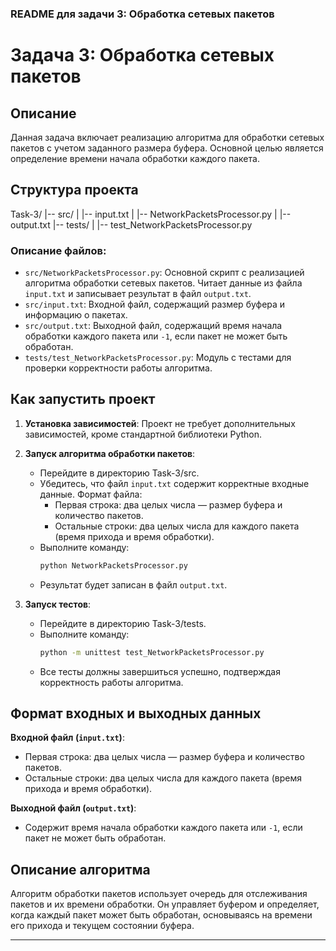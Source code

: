 ### README для задачи 3: Обработка сетевых пакетов


# Задача 3: Обработка сетевых пакетов

## Описание
Данная задача включает реализацию алгоритма для обработки сетевых пакетов с учетом заданного размера буфера. Основной целью является определение времени начала обработки каждого пакета.

## Структура проекта
Task-3/
|-- src/
| |-- input.txt
| |-- NetworkPacketsProcessor.py
| |-- output.txt
|-- tests/
| |-- test_NetworkPacketsProcessor.py


### Описание файлов:
- `src/NetworkPacketsProcessor.py`: Основной скрипт с реализацией алгоритма обработки сетевых пакетов. Читает данные из файла `input.txt` и записывает результат в файл `output.txt`.
- `src/input.txt`: Входной файл, содержащий размер буфера и информацию о пакетах.
- `src/output.txt`: Выходной файл, содержащий время начала обработки каждого пакета или `-1`, если пакет не может быть обработан.
- `tests/test_NetworkPacketsProcessor.py`: Модуль с тестами для проверки корректности работы алгоритма.

## Как запустить проект
1. **Установка зависимостей**: Проект не требует дополнительных зависимостей, кроме стандартной библиотеки Python.
2. **Запуск алгоритма обработки пакетов**:
   - Перейдите в директорию Task-3/src.
   - Убедитесь, что файл `input.txt` содержит корректные входные данные. Формат файла:
     - Первая строка: два целых числа — размер буфера и количество пакетов.
     - Остальные строки: два целых числа для каждого пакета (время прихода и время обработки).
   - Выполните команду:
     ```sh
     python NetworkPacketsProcessor.py
     ```
   - Результат будет записан в файл `output.txt`.

3. **Запуск тестов**:
   - Перейдите в директорию Task-3/tests.
   - Выполните команду:
     ```sh
     python -m unittest test_NetworkPacketsProcessor.py
     ```
   - Все тесты должны завершиться успешно, подтверждая корректность работы алгоритма.

## Формат входных и выходных данных
**Входной файл (`input.txt`)**:
- Первая строка: два целых числа — размер буфера и количество пакетов.
- Остальные строки: два целых числа для каждого пакета (время прихода и время обработки).

**Выходной файл (`output.txt`)**:
- Содержит время начала обработки каждого пакета или `-1`, если пакет не может быть обработан.

## Описание алгоритма
Алгоритм обработки пакетов использует очередь для отслеживания пакетов и их времени обработки. Он управляет буфером и определяет, когда каждый пакет может быть обработан, основываясь на времени его прихода и текущем состоянии буфера.

---

